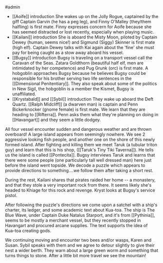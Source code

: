 #admin 

- [[Aoife]] introduction
 She wakes up on the Jolly Rogue, captained by the giff Captain Garvin (he has a peg leg), and Finny O'Malley (they/them halfling) is first mate. Finny expresses concern for Aoife because she has seemed distracted or lost recently, especially when playing music.
- [[Kailani]] introduction
 She is aboard the Misty Moon, piloted by Captain Dewey (human, seems nice!) and Sigmund (Siggy) Skinner is first mate (high elf). Captain Dewey talks with Kai again about the 'fine' she must pay for being caught as a stow away aboard his vessel.
 - [[Bugsy]] introduction
 Bugsy is traveling on a transport vessel call the Caravan of the Seas. Zatara Goldthorn (beautiful half elf, men are intimidated by her competence) and Pug Grunk (orc) is first mate. A hobgoblin approaches Bugsy because he believes Bugsy could be responsible for his brother serving two life sentences in the [[Dimensional Penitentiary]]. They also speak about some of the politics in New Sigil, the hobgoblin is a member the Kismet, Bugsy is unaffiliated.
 - [[Krystabald]] and [[Sybil]] introduction
They wake up aboard the Deft Quartz. [[Ralph Midcliff]] (a dwarven man) is captain and Penn Bickerknocker (gnome female) is first mate. We learn that they are heading to [[Rifterra]]. Penn asks them what they're planning on doing in [[Havangart]] and they seem a little dodgey.

All four vessel encounter sudden and dangerous weather and are thrown overboard! A large island appears from seemingly nowhere. We see 2 aggressive looking fish people, and another one on the shore of this newly formed island. After fighting and killing them we meet Taruk (a tubular triton guy) and learn that this is his shop, ([[Taruk's Tiny Tiki Taverna]]). He tells us the island is called [[Pontecita]]. Bugsy interviews Taruk and learns that there were some people (one particularly tall well dressed man) here just before the island went topside. We decode a puzzle which appears to provide directions to something....we follow them after taking a short rest.

During the rest, Kailani shares that pirates raided her home -- a monastery, and that they stole a very important rock from there. It seems likely she's headed to Khiage for this rock and revenge. Kryst looks at Bugsy's service pistol. 

After following the puzzle's directions we come upon a satchel with a ship's charter, its ledger, and some academic text about Kua-toa. The ship is The Blue Wave, under Captain Duke Natalus Starport, and it's from [[Pythinia]], seems to be mostly a merchant vessel, but they recently stopped in Havangart and procured arcane supplies. The text supports the idea of Kua-toa creating gods.

We continuing moving and encounter two bees and/or wasps, Karen and Susan. Sybil speaks with them and we agree to detour slightly to give their nest a wider berth. They warn about a large green worm and something that turns things to stone. After a little bit more travel we see the mountain!